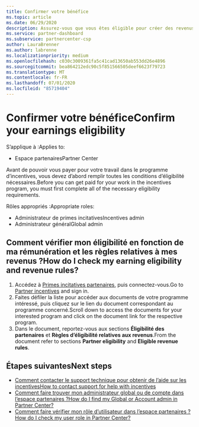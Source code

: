 ```yaml
---
title: Confirmer votre bénéfice
ms.topic: article
ms.date: 06/29/2020
description: Assurez-vous que vous êtes éligible pour créer des revenus et êtes payé dans le cadre du programme d’incentives.
ms.service: partner-dashboard
ms.subservice: partnercenter-csp
author: LauraBrenner
ms.author: labrenne
ms.localizationpriority: medium
ms.openlocfilehash: c030c3009361fa5c41cad13650ab553dd26e4896
ms.sourcegitcommit: bea864212edc90c5f851566505deef6623f79723
ms.translationtype: MT
ms.contentlocale: fr-FR
ms.lasthandoff: 07/01/2020
ms.locfileid: "85719404"
---
```

# <a name="confirm-your-earnings-eligibility"></a><span data-ttu-id="1e8a4-103">Confirmer votre bénéfice</span><span class="sxs-lookup"><span data-stu-id="1e8a4-103">Confirm your earnings eligibility</span></span>

<span data-ttu-id="1e8a4-104">S’applique à :</span><span class="sxs-lookup"><span data-stu-id="1e8a4-104">Applies to:</span></span>

- <span data-ttu-id="1e8a4-105">Espace partenaires</span><span class="sxs-lookup"><span data-stu-id="1e8a4-105">Partner Center</span></span>

<span data-ttu-id="1e8a4-106">Avant de pouvoir vous payer pour votre travail dans le programme d’incentives, vous devez d’abord remplir toutes les conditions d’éligibilité nécessaires.</span><span class="sxs-lookup"><span data-stu-id="1e8a4-106">Before you can get paid for your work in the incentives program, you must first complete all of the necessary eligibility requirements.</span></span>

<span data-ttu-id="1e8a4-107">Rôles appropriés :</span><span class="sxs-lookup"><span data-stu-id="1e8a4-107">Appropriate roles:</span></span>

- <span data-ttu-id="1e8a4-108">Administrateur de primes incitatives</span><span class="sxs-lookup"><span data-stu-id="1e8a4-108">Incentives admin</span></span>
- <span data-ttu-id="1e8a4-109">Administrateur général</span><span class="sxs-lookup"><span data-stu-id="1e8a4-109">Global admin</span></span>

## <a name="how-do-i-check-my-earning-eligibility-and-revenue-rules"></a><span data-ttu-id="1e8a4-110">Comment vérifier mon éligibilité en fonction de ma rémunération et les règles relatives à mes revenus ?</span><span class="sxs-lookup"><span data-stu-id="1e8a4-110">How do I check my earning eligibility and revenue rules?</span></span>

1. <span data-ttu-id="1e8a4-111">Accédez à [Primes incitatives partenaires](https://partner.microsoft.com/membership/partner-incentives), puis connectez-vous.</span><span class="sxs-lookup"><span data-stu-id="1e8a4-111">Go to [Partner incentives](https://partner.microsoft.com/membership/partner-incentives) and sign in.</span></span>
2. <span data-ttu-id="1e8a4-112">Faites défiler la liste pour accéder aux documents de votre programme intéressé, puis cliquez sur le lien du document correspondant au programme concerné.</span><span class="sxs-lookup"><span data-stu-id="1e8a4-112">Scroll down to access the documents for your interested program and click on the document link for the respective program.</span></span>
3. <span data-ttu-id="1e8a4-113">Dans le document, reportez-vous aux sections **Éligibilité des partenaires** et **Règles d’éligibilité relatives aux revenus**.</span><span class="sxs-lookup"><span data-stu-id="1e8a4-113">From the document refer to sections **Partner eligibility** and **Eligible revenue rules**.</span></span>

## <a name="next-steps"></a><span data-ttu-id="1e8a4-114">Étapes suivantes</span><span class="sxs-lookup"><span data-stu-id="1e8a4-114">Next steps</span></span>

- [<span data-ttu-id="1e8a4-115">Comment contacter le support technique pour obtenir de l’aide sur les incentives</span><span class="sxs-lookup"><span data-stu-id="1e8a4-115">How to contact support for help with incentives</span></span>](https://support.microsoft.com/help/4014850)
- [<span data-ttu-id="1e8a4-116">Comment faire trouver mon administrateur global ou de compte dans l’espace partenaires ?</span><span class="sxs-lookup"><span data-stu-id="1e8a4-116">How do I find my Global or Account admin in Partner Center?</span></span>](https://support.microsoft.com/help/4534519)
- [<span data-ttu-id="1e8a4-117">Comment faire vérifier mon rôle d’utilisateur dans l’espace partenaires ?</span><span class="sxs-lookup"><span data-stu-id="1e8a4-117">How do I check my user role in Partner Center?</span></span>](https://support.microsoft.com/help/4534700)
